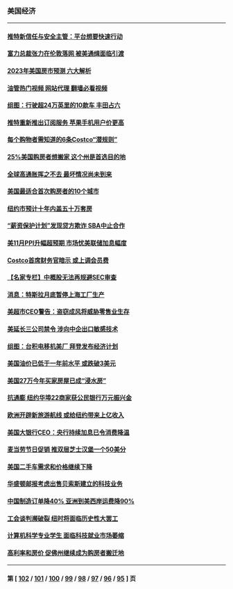 ### 美国经济
---
#### [推特新信任与安全主管：平台想要快速行动](../../pages/ncid1078158/n13883387.md?12130445) 
#### [富力总裁张力在伦敦落网 被美通缉面临引渡](../../pages/ncid1078158/n13883423.md?12130445) 
#### [2023年美国房市预测 六大解析](../../pages/ncid1078158/n13882966.md?12130445) 
#### [油管热门视频 网站代理 翻墙必看视频](http://138.2.39.72:81/youtube.html?epic-marker?12130445)
#### [组图：行驶超24万英里的10款车 丰田占六](../../pages/ncid1078158/n13880599.md?12130445) 
#### [推特重新推出订阅服务 苹果手机用户价更高](../../pages/ncid1078158/n13882701.md?12130445) 
#### [每个购物者需知道的6条Costco“潜规则”](../../pages/ncid1078158/n13881398.md?12130445) 
#### [25%美国购房者想搬家 这个州是首选目的地](../../pages/ncid1078158/n13882415.md?12130445) 
#### [全球高通胀挥之不去 最坏情况尚未到来](../../pages/ncid1078158/n13882292.md?12130445) 
#### [美国最适合首次购房者的10个城市](../../pages/ncid1078158/n13881900.md?12130445) 
#### [纽约市预计十年内盖五十万套房](../../pages/ncid1078158/n13881969.md?12130445) 
#### [“薪资保护计划”发现贷方欺诈 SBA中止合作](../../pages/ncid1078158/n13881986.md?12130445) 
#### [美11月PPI升幅超预期 市场忧美联储加息幅度](../../pages/ncid1078158/n13881855.md?12130445) 
#### [Costco首席财务官暗示 或上调会员费](../../pages/ncid1078158/n13881808.md?12130445) 
#### [【名家专栏】中概股无法再规避SEC审查](../../pages/ncid1078158/n13881659.md?12130445) 
#### [消息：特斯拉月底暂停上海工厂生产](../../pages/ncid1078158/n13881710.md?12130445) 
#### [美超市CEO警告：盗窃成风将威胁零售业生存](../../pages/ncid1078158/n13881306.md?12130445) 
#### [美延长三公司禁令 涉向中企出口敏感技术](../../pages/ncid1078158/n13881160.md?12130445) 
#### [组图：台积电移机美厂 拜登发布经济计划](../../pages/ncid1078158/n13880859.md?12130445) 
#### [美国油价已低于一年前水平 或跌破3美元](../../pages/ncid1078158/n13881002.md?12130445) 
#### [美国27万今年买家房屋已成“浸水房”](../../pages/ncid1078158/n13881039.md?12130445) 
#### [抗通膨 纽约华埠22商家获公民银行万元振兴金](../../pages/ncid1078158/n13880625.md?12130445) 
#### [欧洲开辟新旅游航线 或给纽约带来上亿收入](../../pages/ncid1078158/n13880632.md?12130445) 
#### [美国大银行CEO：央行持续加息已令消费降温](../../pages/ncid1078158/n13880518.md?12130445) 
#### [麦当劳节日促销 推双层芝士汉堡一个50美分](../../pages/ncid1078158/n13880389.md?12130445) 
#### [美国二手车需求和价格继续下降](../../pages/ncid1078158/n13880409.md?12130445) 
#### [华盛顿邮报考虑出售贝索斯建立的科技业务](../../pages/ncid1078158/n13880380.md?12130445) 
#### [中国制造订单降40% 亚洲到美西岸运费降90%](../../pages/ncid1078158/n13880336.md?12130445) 
#### [工会谈判濒破裂 纽时将面临历史性大罢工](../../pages/ncid1078158/n13880269.md?12130445) 
#### [计算机科学专业学生 面临科技就业市场萎缩](../../pages/ncid1078158/n13879799.md?12130445) 
#### [高利率和房价 促佛州继续成为购房者搬迁地](../../pages/ncid1078158/n13879787.md?12130445) 

---
#### 第 [ [102](./102.md?12130445) / [101](./101.md?12130445) / [100](./100.md?12130445) / [99](./99.md?12130445) / [98](./98.md?12130445) / [97](./97.md?12130445) / [96](./96.md?12130445) / [95](./95.md?12130445) ] 页
